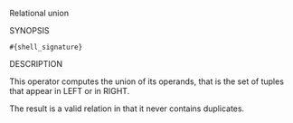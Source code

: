 
Relational union

SYNOPSIS

    #{shell_signature}

DESCRIPTION

This operator computes the union of its operands, that is the set of 
tuples that appear in LEFT or in RIGHT. 

The result is a valid relation in that it never contains duplicates.

